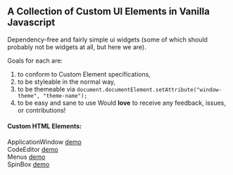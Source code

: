 ## A Collection of Custom UI Elements in Vanilla Javascript
Dependency-free and fairly simple ui widgets (some of which should probably not be widgets at all, but here we are).

Goals for each are:
1. to conform to Custom Element specifications,
2. to be styleable in the normal way,
3. to be themeable via `document.documentElement.setAttribute("window-theme", "theme-name");`
4. to be easy and sane to use
Would **love** to receive any feedback, issues, or contributions!

#### Custom HTML Elements:
ApplicationWindow [demo](https://shoottheluck.github.io/CustomElements/ApplicationWindow)<br>
CodeEditor [demo](https://shoottheluck.github.io/CustomElements/CodeEditor)<br>
Menus [demo](https://shoottheluck.github.io/CustomElements/Menus)<br>
SpinBox [demo](https://shoottheluck.github.io/CustomElements/SpinBox)<br>
